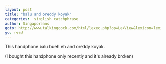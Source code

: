 ```yaml
---
layout: post
title: "balu and oreddy koyak"
categories:  singlish catchphrase
author: Singaporeans
goto: http://www.talkingcock.com/html/lexec.php?op=LexView&lexicon=lexicon&alpha=B&page=1
go: read
---
```

This handphone balu bueh eh and oreddy koyak.

(I bought this handphone only recently and it's already broken)
